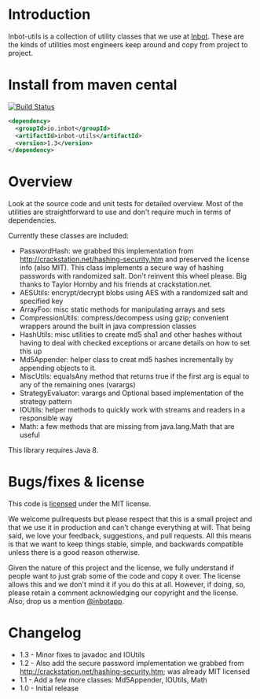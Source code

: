 # Introduction

Inbot-utils is a collection of utility classes that we use at [Inbot](http://inbot.io). These are the kinds of utilities most engineers keep around and copy from project to project.

# Install from maven cental

[![Build Status](https://travis-ci.org/Inbot/inbot-datemath.svg)](https://travis-ci.org/Inbot/inbot-datemath)

```xml
<dependency>
  <groupId>io.inbot</groupId>
  <artifactId>inbot-utils</artifactId>
  <version>1.3</version>
</dependency>
```

# Overview

Look at the source code and unit tests for detailed overview. Most of the utilities are straightforward to use and don't require much in terms of dependencies.

Currently these classes are included:

- PasswordHash: we grabbed this implementation from http://crackstation.net/hashing-security.htm and preserved the license info (also MIT). This class implements a secure way of hashing passwords with randomized salt. Don't reinvent this wheel please. Big thanks to Taylor Hornby and his friends at crackstation.net.
- AESUtils: encrypt/decrypt blobs using AES with a randomized salt and specified key
- ArrayFoo: misc static methods for manipulating arrays and sets
- CompressionUtils: compress/decompess using gzip; convenient wrappers around the built in java compression classes
- HashUtils: misc utilities to create md5 sha1 and other hashes without having to deal with checked exceptions or arcane details on how to set this up
- Md5Appender: helper class to creat md5 hashes incrementally by appending objects to it.
- MiscUtils: equalsAny method that returns true if the first arg is equal to any of the remaining ones (varargs)
- StrategyEvaluator: varargs and Optional based implementation of the strategy pattern
- IOUtils: helper methods to quickly work with streams and readers in a responsible way
- Math: a few methods that are missing from java.lang.Math that are useful


This library requires Java 8.

# Bugs/fixes & license

This code is [licensed](https://github.com/Inbot/inbot-utils/blob/master/LICENSE) under the MIT license.

We welcome pullrequests but please respect that this is a small project and that we use it in production and can't change everything at will. That being said, we love your feedback, suggestions, and pull requests. All this means is that we want to keep things stable, simple, and backwards compatible unless there is a good reason otherwise.

Given the nature of this project and the license, we fully understand if people want to just grab some of the code and copy it over. The license allows this and we don't mind it if you do this at all. However, if doing, so, please retain a comment acknowledging our copyright and the license. Also, drop us a mention [@inbotapp](https://twitter.com/inbotapp).


# Changelog

 - 1.3 - Minor fixes to javadoc and IOUtils
 - 1.2 - Also add the secure password implementation we grabbed from http://crackstation.net/hashing-security.htm; was already MIT licensed
 - 1.1 - Add a few more classes: Md5Appender, IOUtils, Math
 - 1.0 - Initial release
